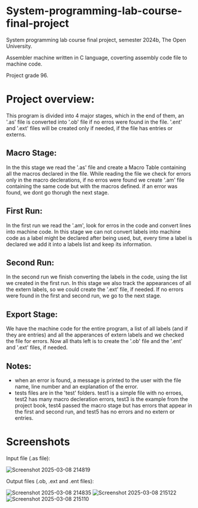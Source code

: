 # System-programming-lab-course-final-project
System programming lab course final project, semester 2024b, The Open University.

Assembler machine written in C language, coverting assembly code file to machine code.

Project grade 96.

# Project overview:
This program is divided into 4 major stages, which in the end of them, an '.as' file is converted
into '.ob' file if no erros were found in the file. '.ent' and '.ext' files will be created only
if needed, if the file has entries or externs.

## Macro Stage:
In the this stage we read the '.as' file and create a Macro Table containing all the macros 
declared in the file. While reading the file we check for errors only in the macro declerations,
if no erros were found we create '.am' file containing the same code but with the macros defined.
if an error was found, we dont go thorugh the next stage.

## First Run:
In the first run we read the '.am', look for erros in the code and convert lines into machine code.
In this stage we can not convert labels into machine code as a label might be declared after being used, but,
every time a label is declared we add it into a labels list and keep its information.

## Second Run:
In the second run we finish converting the labels in the code, using the list we created in the
first run. In this stage we also track the appearances of all the extern labels, so we could create the
'.ext' file, if needed.
If no errors were found in the first and second run, we go to the next stage.

## Export Stage:
We have the machine code for the entire program, a list of all labels (and if they are entries)
and all the apperances of extern labels and we checked the file for errors.
Now all thats left is to create the '.ob' file and the '.ent' and '.ext' files, if needed.

## Notes:
- when an error is found, a message is printed to the user with the file name, line number
	and an explanation of the error.
- tests files are in the 'test' folders. test1 is a simple file with no erroes,
	test2 has many macro decleration errors, test3 is the example from the project book,
	test4 passed the macro stage but has errors that appear in the first and second run,
	and test5 has no errors and no extern or entries.

# Screenshots
Input file (.as file):

![Screenshot 2025-03-08 214819](https://github.com/user-attachments/assets/0d53e8f2-6164-444f-aa2d-c8d622366978)

Output files (.ob, .ext and .ent files):

![Screenshot 2025-03-08 214835](https://github.com/user-attachments/assets/af135513-3158-4371-b7bb-80e11371536a)
![Screenshot 2025-03-08 215122](https://github.com/user-attachments/assets/c61768b0-258b-4875-9522-970835ca2fd3)
![Screenshot 2025-03-08 215110](https://github.com/user-attachments/assets/cebc4efa-598a-4537-af9a-52a13f44bb18)
